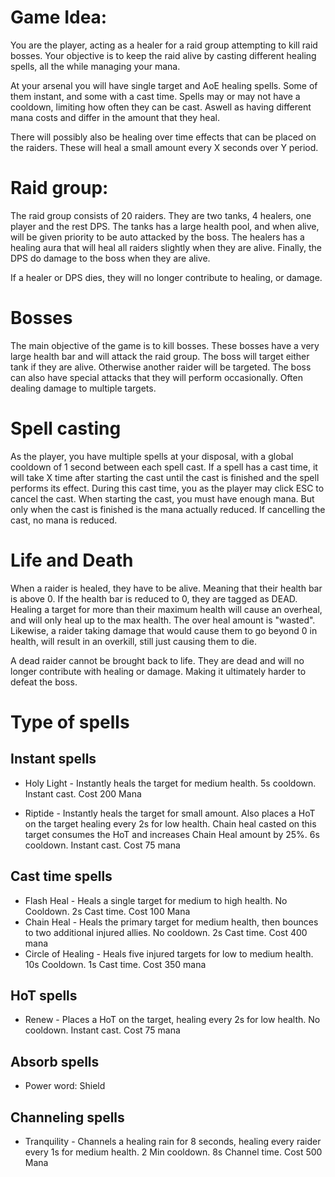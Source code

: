 # Game Idea:

You are the player, acting as a healer for a raid group attempting to kill raid bosses.
Your objective is to keep the raid alive by casting different healing spells, all the while managing your mana.

At your arsenal you will have single target and AoE healing spells. Some of them instant, and some with a cast time.
Spells may or may not have a cooldown, limiting how often they can be cast. Aswell as having different mana costs and differ in the amount that they heal.

There will possibly also be healing over time effects that can be placed on the raiders. These will heal a small amount every X seconds over Y period.

# Raid group: 
The raid group consists of 20 raiders. They are two tanks, 4 healers, one player and the rest DPS.
The tanks has a large health pool, and when alive, will be given priority to be auto attacked by the boss.
The healers has a healing aura that will heal all raiders slightly when they are alive.
Finally, the DPS do damage to the boss when they are alive.

If a healer or DPS dies, they will no longer contribute to healing, or damage.

# Bosses
The main objective of the game is to kill bosses. These bosses have a very large health bar and will attack the raid group.
The boss will target either tank if they are alive. Otherwise another raider will be targeted. 
The boss can also have special attacks that they will perform occasionally. Often dealing damage to multiple targets.

# Spell casting
As the player, you have multiple spells at your disposal, with a global cooldown of 1 second between each spell cast.
If a spell has a cast time, it will take X time after starting the cast until the cast is finished and the spell performs its effect.
During this cast time, you as the player may click ESC to cancel the cast. When starting the cast, you must have enough mana. But only when the cast is finished is the mana actually reduced.
If cancelling the cast, no mana is reduced.

# Life and Death
When a raider is healed, they have to be alive. Meaning that their health bar is above 0. If the health bar is reduced to 0, they are tagged as DEAD.
Healing a target for more than their maximum health will cause an overheal, and will only heal up to the max health. The over heal amount is "wasted".
Likewise, a raider taking damage that would cause them to go beyond 0 in health, will result in an overkill, still just causing them to die.

A dead raider cannot be brought back to life. They are dead and will no longer contribute with healing or damage. Making it ultimately harder to defeat the boss.

# Type of spells
## Instant spells
* Holy Light - 
 Instantly heals the target for medium health. 5s cooldown. Instant cast. Cost 200 Mana

* Riptide - Instantly heals the target for small amount. Also places a HoT on the target healing every 2s for low health. Chain heal casted on this target consumes the HoT and increases Chain Heal amount by 25%. 6s cooldown. Instant cast. Cost 75 mana
## Cast time spells
* Flash Heal - Heals a single target for medium to high health. No Cooldown. 2s Cast time. Cost 100 Mana
* Chain Heal - Heals the primary target for medium health, then bounces to two additional injured allies. No cooldown. 2s Cast time. Cost 400 mana
* Circle of Healing - Heals five injured targets for low to medium health. 10s Cooldown. 1s Cast time. Cost 350 mana

## HoT spells
* Renew - Places a HoT on the target, healing every 2s for low health. No cooldown. Instant cast. Cost 75 mana
## Absorb spells
* Power word: Shield

## Channeling spells
* Tranquility - Channels a healing rain for 8 seconds, healing every raider every 1s for medium health. 2 Min cooldown. 8s Channel time. Cost 500 Mana


